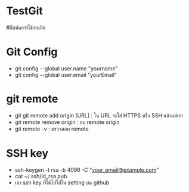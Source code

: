 # TestGit
#ฝึกหัดการใช้งานกิต
# Git Config
- git config --global user.name "yourname"
- git config --global user.email "yourEmail"
# git remote
- git git remote add origin [URL] : ใน URL จะใส่ HTTPS หรือ SSH แล้วแต่เรา
- git remote remove origin : ลบ remote origin
- git remote -v : ตรวจสอบ remote
# SSH key
- ssh-keygen -t rsa -b 4096 -C "your_email@example.com" 
- cat ~/.ssh/id_rsa.pub
- เอา ssh key ที่ได้ไปใส่ใน setting บน github
